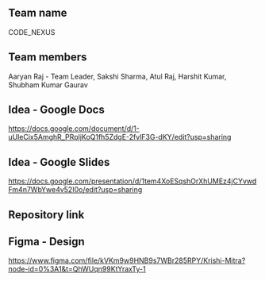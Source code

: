 ## Team name

CODE_NEXUS

## Team members

 Aaryan Raj - Team Leader,
 Sakshi Sharma,
 Atul Raj,
 Harshit Kumar,
 Shubham Kumar Gaurav 
 
 ## Idea - Google Docs
 
 https://docs.google.com/document/d/1-uUleCix5AmghR_PRpljKoQ1fh5ZdgE-2fvlF3G-dKY/edit?usp=sharing
 
 ## Idea - Google Slides
 
 https://docs.google.com/presentation/d/1tem4XoESqshOrXhUMEz4jCYvwdFm4n7WbYwe4v52I0o/edit?usp=sharing

 ## Repository link



 ## Figma - Design
 https://www.figma.com/file/kVKm9w9HNB9s7WBr285RPY/Krishi-Mitra?node-id=0%3A1&t=QhWUqn99KtYraxTy-1
